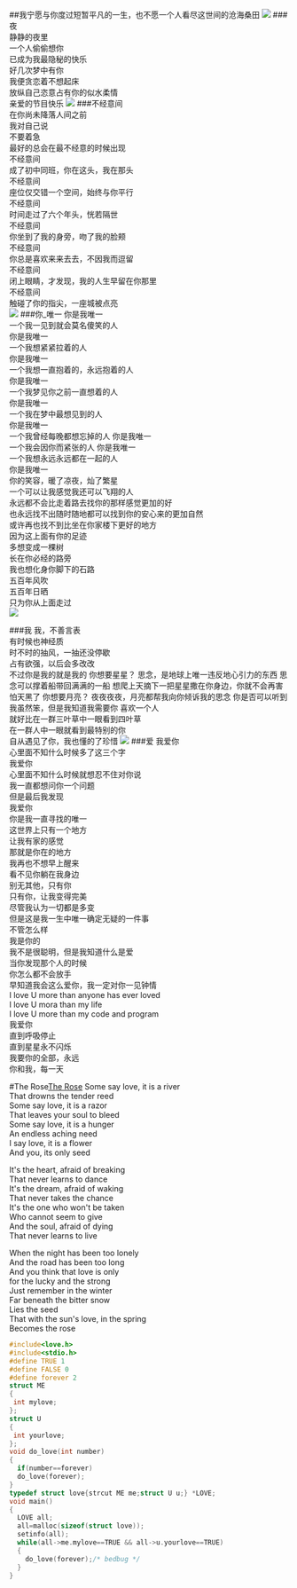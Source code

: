 ##我宁愿与你度过短暂平凡的一生，也不愿一个人看尽这世间的沧海桑田
![](http://www.netbian.com/d/file/20130820/d4547285aad084b7b565370f5915dfbb.jpg)
###夜  
静静的夜里  
一个人偷偷想你  
已成为我最隐秘的快乐  
好几次梦中有你  
我便贪恋着不想起床  
放纵自己恣意占有你的似水柔情  
亲爱的节目快乐
![](http://www.netbian.com/d/file/20140220/d0cbff33b0cd7af8637d1a7c2f6e900d.jpg)
###不经意间    
在你尚未降落人间之前  
我对自己说  
不要着急  
最好的总会在最不经意的时候出现  
不经意间  
成了初中同班，你在这头，我在那头  
不经意间  
座位仅交错一个空间，始终与你平行  
不经意间  
时间走过了六个年头，恍若隔世  
不经意间  
你坐到了我的身旁，吻了我的脸颊  
不经意间  
你总是喜欢来来去去，不因我而逗留  
不经意间  
闭上眼睛，才发现，我的人生早留在你那里  
不经意间  
触碰了你的指尖，一座城被点亮  
![](http://www.netbian.com/d/file/20140311/b4721824340b1d2fc5eea2761266598f.jpg)
###你_唯一
你是我唯一  
一个我一见到就会莫名傻笑的人  
你是我唯一  
一个我想紧紧拉着的人  
你是我唯一  
一个我想一直抱着的，永远抱着的人  
你是我唯一  
一个我梦见你之前一直想着的人  
你是我唯一  
一个我在梦中最想见到的人  
你是我唯一  
一个我曾经每晚都想忘掉的人
你是我唯一  
一个我会因你而紧张的人
你是我唯一  
一个我想永远永远都在一起的人  
你是我唯一  
你的笑容，暖了凉夜，灿了繁星  
一个可以让我感觉我还可以飞翔的人  
永远都不会比走着路去找你的那样感觉更加的好  
也永远找不出随时随地都可以找到你的安心来的更加自然  
或许再也找不到比坐在你家楼下更好的地方  
因为这上面有你的足迹  
多想变成一棵树  
长在你必经的路旁  
我也想化身你脚下的石路  
五百年风吹  
五百年日晒  
只为你从上面走过  
![](http://www.netbian.com/d/file/20131212/87d7aa60e017f94956af891713e58051.jpg)

###我
我，不善言表  
有时候也神经质  
时不时的抽风，一抽还没停歇  
占有欲强，以后会多改改  
不过你是我的就是我的 
你想要星星？
思念，是地球上唯一违反地心引力的东西
思念可以撑着船带回满满的一船
想爬上天摘下一把星星撒在你身边，你就不会再害怕天黑了
你想要月亮？
夜夜夜夜，月亮都帮我向你倾诉我的思念
你是否可以听到
我虽然笨，但是我知道我需要你 
喜欢一个人  
就好比在一群三叶草中一眼看到四叶草  
在一群人中一眼就看到最特别的你  
自从遇见了你，我也懂的了珍惜
![](http://www.netbian.com/d/file/20130420/41bde9bf45c9dd99146a19608b59c283.jpg)
###爱
我爱你  
心里面不知什么时候多了这三个字  
我爱你   
心里面不知什么时候就想忍不住对你说   
我一直都想问你一个问题   
但是最后我发现   
我爱你   
你是我一直寻找的唯一   
这世界上只有一个地方   
让我有家的感觉  
那就是你在的地方  
我再也不想早上醒来   
看不见你躺在我身边   
别无其他，只有你  
只有你，让我变得完美  
尽管我认为一切都是多变  
但是这是我一生中唯一确定无疑的一件事  
不管怎么样  
我是你的  
我不是很聪明，但是我知道什么是爱  
当你发现那个人的时候  
你怎么都不会放手  
早知道我会这么爱你，我一定对你一见钟情  
I love U more than anyone has ever loved  
I love U mora than my life  
I love U more than my code and program  
我爱你  
直到呼吸停止  
直到星星永不闪烁  
我要你的全部，永远  
你和我，每一天  

#The Rose[The Rose](http://play.baidu.com/?__m=mboxCtrl.playSong&__a=19087892&__o=/song/19087892||playBtn&fr=-1||-1#loaded)
Some say love, it is a river  
That drowns the tender reed  
Some say love, it is a razor  
That leaves your soul to bleed  
Some say love, it is a hunger  
An endless aching need  
I say love, it is a flower  
And you, its only seed  
  
  
It's the heart, afraid of breaking   
That never learns to dance  
It's the dream, afraid of waking  
That never takes the chance  
It's the one who won't be taken  
Who cannot seem to give  
And the soul, afraid of dying  
That never learns to live  

  

When the night has been too lonely  
And the road has been too long  
And you think that love is only  
for the lucky and the strong  
Just remember in the winter  
Far beneath the bitter snow  
Lies the seed  
That with the sun's love, in the spring  
Becomes the rose  
  



```c
#include<love.h>
#include<stdio.h>
#define TRUE 1
#define FALSE 0
#define forever 2
struct ME
{
 int mylove;
};
struct U
{
 int yourlove;
};
void do_love(int number)
{
  if(number==forever)
  do_love(forever);
}
typedef struct love{strcut ME me;struct U u;} *LOVE;
void main()
{
  LOVE all;
  all=malloc(sizeof(struct love));
  setinfo(all);
  while(all->me.mylove==TRUE && all->u.yourlove==TRUE)
  {
    do_love(forever);/* bedbug */
  }
}
```

